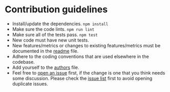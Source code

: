 # Contribution guidelines

* Install/update the dependencies.
  `npm install`
* Make sure the code lints.
  `npm run lint`
* Make sure all of the tests pass.
  `npm test`
* New code must have new unit tests.
* New features/metrics
  or changes to existing features/metrics
  must be documented in the [readme] file.
* Adhere to the coding conventions
  that are used elsewhere in the codebase.
* Add yourself to the [authors] file.
* Feel free to [open an issue][newissue] first,
  if the change is one that you think
  needs some discussion. Please check the [issue list][issues]
  first to avoid opening duplicate issues.

[readme]: https://github.com/jared-stilwell/escomplex/blob/master/README.md
[authors]: https://github.com/jared-stilwell/escomplex/blob/master/AUTHORS
[newissue]: https://github.com/jared-stilwell/escomplex/issues/new
[issues]: https://github.com/jared-stilwell/escomplex/issues

